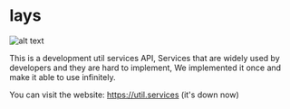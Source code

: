 # lays
![alt text](https://preview.ibb.co/iYRBz9/util_services.png)

This is a development util services API, Services that are widely used by developers and they are hard to implement, We implemented it once and make it able to use infinitely.

You can visit the website: https://util.services (it's down now)
